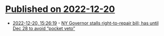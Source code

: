 # [Published on 2022-12-20](index.md)

* [2022-12-20, 15:26:19](https://news.ycombinator.com/item?id=34067170) - [NY Governor stalls right-to-repair bill; has until Dec 28 to avoid “pocket veto”](https://arstechnica.com/tech-policy/2022/12/right-to-repair-bill-passed-in-june-still-awaits-ny-governors-signature/)
